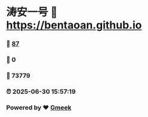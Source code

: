# 涛安一号 :link: https://bentaoan.github.io 
### :page_facing_up: [87](https://bentaoan.github.io/tag.html) 
### :speech_balloon: 0 
### :hibiscus: 73779 
### :alarm_clock: 2025-06-30 15:57:19 
### Powered by :heart: [Gmeek](https://github.com/Meekdai/Gmeek)
